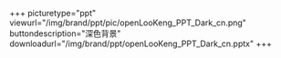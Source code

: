 +++
picturetype="ppt"
viewurl="/img/brand/ppt/pic/openLooKeng_PPT_Dark_cn.png"
buttondescription="深色背景"
downloadurl="/img/brand/ppt/openLooKeng_PPT_Dark_cn.pptx"
+++
